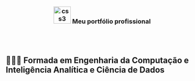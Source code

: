 <div align="center"
  ><h3><img src="https://i.pinimg.com/originals/e7/26/c7/e726c74ac081eed50feee1433d12c998.gif" alt="css3" width="45"> Meu portfólio profissional
</div>

</br>

</br>

## 👷🏻‍♀️ Formada em Engenharia da Computação e Inteligência Analítica e Ciência de Dados

<div align="center" style="display: inline_block"></div>
